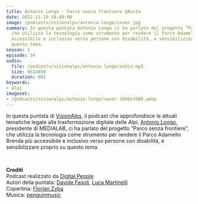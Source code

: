 ```yaml
---
title: Antonio Longo - Parco senza frontiere @Aosta
date: 2022-11-10 18:40:00
image: /podcasts/visionalps/antonio-longo/cover.jpg
summary: In questa puntata Antonio Longo ci ha parlato del progetto “Parco senza frontiere”,
  che utilizza la tecnologia come strumento per rendere il Parco Adamello Brenda più
  accessibile e inclusivo verso persone con disabilità, e sensibilizzare proprio su
  questo tema.
season: 1
episode: 34
audio:
  file: /podcasts/visionalps/antonio-longo/audio.mp3
  size: 9614650
  duration: 601
keywords:
- Alpi
imageset:
- /podcasts/visionalps/antonio-longo/cover.1000x1000.webp
---
```


In questa puntata di [VisionAlps](https://www.visionalps.com/), il podcast che approfondisce le attuali tematiche legate alla trasformazione digitale delle Alpi, [Antonio Longo](https://www.linkedin.com/in/antonio-longo-510503b/), presidente di MEDIALAB, ci ha parlato del progetto “Parco senza frontiere”, che utilizza la tecnologia come strumento per rendere il Parco Adamello Brenda più accessibile e inclusivo verso persone con disabilità, e sensibilizzare proprio su questo tema.

<br>

**Crediti**<br>
Podcast realizzato da [Digital People](https://w3id.org/digitalpeople)<br>
Autori della puntata: [Davide Fasoli](https://www.linkedin.com/in/davide-fasoli-2b3246179/), [Luca Martinelli](https://www.linkedin.com/in/luca-martinelli/)<br>
Copertina: [Florian Zyba](https://www.linkedin.com/in/florian-zyba/)<br>
Musica: [penguinmusic](https://pixabay.com/users/penguinmusic-24940186/)